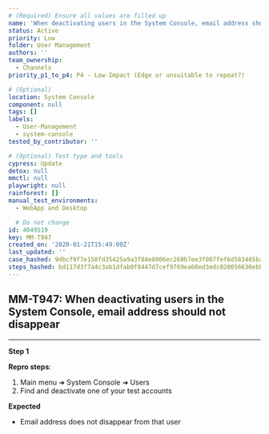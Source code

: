 ```yaml
---
# (Required) Ensure all values are filled up
name: 'When deactivating users in the System Console, email address should not disappear'
status: Active
priority: Low
folder: User Management
authors: ''
team_ownership:
  - Channels
priority_p1_to_p4: P4 - Low-Impact (Edge or unsuitable to repeat?)

# (Optional)
location: System Console
component: null
tags: []
labels:
  - User-Management
  - system-console
tested_by_contributor: ''

# (Optional) Test type and tools
cypress: Update
detox: null
mmctl: null
playwright: null
rainforest: []
manual_test_environments:
  - WebApp and Desktop

  # Do not change
id: 4049519
key: MM-T947
created_on: '2020-01-21T15:49:00Z'
last_updated: ''
case_hashed: 9dbcf9f7e158fd35425a9a3f84e8006ec260b7ee3f007fef6d583465ba4428e60301cfb43492b8494b38eb0415a0ffa1
steps_hashed: bd117d3f7a4c3ab1dfab0f8447d7cef9769ea60ed3edc020056636ebb8989097129590aee513f4c4308c54aad68d6cf7
---
```


<!-- (Auto-generated) Based on frontmatter's "key" and "name" -->

## MM-T947: When deactivating users in the System Console, email address should not disappear

---

**Step 1**

**Repro steps**:

1. Main menu ➜ System Console ➜ Users
2. Find and deactivate one of your test accounts

**Expected**

- Email address does not disappear from that user
